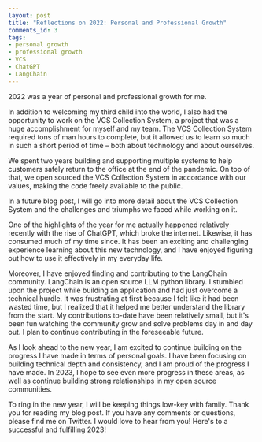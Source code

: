 ```yaml
---
layout: post
title: "Reflections on 2022: Personal and Professional Growth"
comments_id: 3
tags:
- personal growth
- professional growth
- VCS
- ChatGPT
- LangChain
---
```

2022 was a year of personal and professional growth for me.

In addition to welcoming my third child into the world, I also had the opportunity to work on the VCS Collection System, a project that was a huge accomplishment for myself and my team. The VCS Collection System required tons of man hours to complete, but it allowed us to learn so much in such a short period of time – both about technology and about ourselves.

We spent two years building and supporting multiple systems to help customers safely return to the office at the end of the pandemic. On top of that, we open sourced the VCS Collection System in accordance with our values, making the code freely available to the public.

In a future blog post, I will go into more detail about the VCS Collection System and the challenges and triumphs we faced while working on it.

One of the highlights of the year for me actually happened relatively recently with the rise of ChatGPT, which broke the internet. Likewise, it has consumed much of my time since. It has been an exciting and challenging experience learning about this new technology, and I have enjoyed figuring out how to use it effectively in my everyday life.

Moreover, I have enjoyed finding and contributing to the LangChain community. LangChain is an open source LLM python library. I stumbled upon the project while building an application and had just overcome a technical hurdle. It was frustrating at first because I felt like it had been wasted time, but I realized that it helped me better understand the library from the start. My contributions to-date have been relatively small, but it's been fun watching the community grow and solve problems day in and day out. I plan to continue contributing in the foreseeable future.

As I look ahead to the new year, I am excited to continue building on the progress I have made in terms of personal goals. I have been focusing on building technical depth and consistency, and I am proud of the progress I have made. In 2023, I hope to see even more progress in these areas, as well as continue building strong relationships in my open source communities.

To ring in the new year, I will be keeping things low-key with family. Thank you for reading my blog post. If you have any comments or questions, please find me on Twitter. I would love to hear from you! Here's to a successful and fulfilling 2023!
